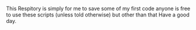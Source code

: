 This Respitory is simply for me to save some of my first code anyone is free to use these scripts (unless told otherwise) but other than that
Have a good day.
